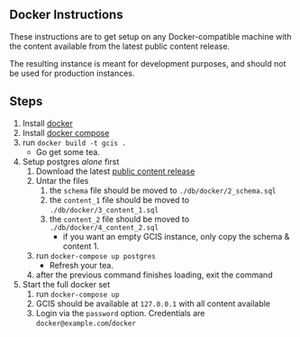 ## Docker Instructions

These instructions are to get setup on any Docker-compatible machine with
the content available from the latest public content release.

The resulting instance is meant for development purposes, and should not be
used for production instances.

## Steps

  1. Install [docker](https://www.docker.com/)
  1. Install [docker compose](https://docs.docker.com/compose/install/)
  1. run `docker build -t gcis .` 
     - Go get some tea.
  1. Setup postgres *alone* first
     1. Download the latest [public content release](https://github.com/USGCRP/gcis/releases)
     1. Untar the files
        1. the `schema` file should be moved to `./db/docker/2_schema.sql`
        1. the `content_1` file should be moved to `./db/docker/3_content_1.sql`
        1. the `content_2` file should be moved to `./db/docker/4_content_2.sql`
           - if you want an empty GCIS instance, only copy the schema & content 1.
     1. run `docker-compose up postgres` 
        - Refresh your tea.
     1. after the previous command finishes loading, exit the command
  1. Start the full docker set
     1. run `docker-compose up`
     1. GCIS should be available at `127.0.0.1` with all content available
     1. Login via the `password` option. Credentials are `docker@example.com`/`docker`
